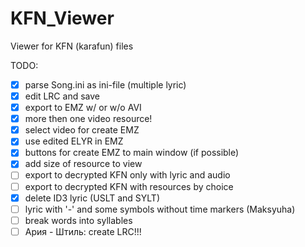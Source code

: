 # KFN_Viewer
Viewer for KFN (karafun) files

TODO:
- [x] parse Song.ini as ini-file (multiple lyric)
- [x] edit LRC and save
- [x] export to EMZ w/ or w/o AVI
- [x] more then one video resource!
- [x] select video for create EMZ
- [x] use edited ELYR in EMZ
- [x] buttons for create EMZ to main window (if possible)
- [x] add size of resource to view
- [ ] export to decrypted KFN only with lyric and audio
- [ ] export to decrypted KFN with resources by choice
- [x] delete ID3 lyric (USLT and SYLT)
- [ ] lyric with '-' and some symbols without time markers (Maksyuha)
- [ ] break words into syllables
- [ ] Ария - Штиль: create LRC!!!

